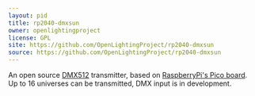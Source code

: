```yaml
---
layout: pid
title: rp2040-dmxsun
owner: openlightingproject
license: GPL
site: https://github.com/OpenLightingProject/rp2040-dmxsun
source: https://github.com/OpenLightingProject/rp2040-dmxsun
---
```


An open source [DMX512](https://en.wikipedia.org/wiki/DMX512) transmitter, 
based on 
[RaspberryPi's Pico board](https://www.raspberrypi.org/documentation/pico/getting-started/).
Up to 16 universes can be transmitted, DMX input is in development.

